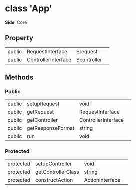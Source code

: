 # class 'App'

**Side**: Core

## Property

|          |                   |           |     |
|----------|-------------------|-----------|-----|
| public   | RequestInterface  | $request  |     |
| public   | ControllerInterface  | $controller  |     |

## Methods

### Public

|        |                   |           |     |
|--------|-------------------|-----------|-----|
| public | setupRequest  | void  |     |
| public | getRequest  | RequestInterface  |     |
| public | getController  | ControllerInterface  |     |
| public | getResponseFormat  | string  |     |
| public | run  | void  |     |

### Protected
|           |                   |           |     |
|-----------|-------------------|-----------|-----|
| protected | setupController  | void  |     |
| protected | getControllerClass  | string  |     |
| protected | constructAction  | ActionInterface  |     |